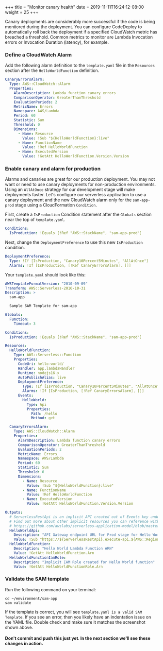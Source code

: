 +++
title = "Monitor canary health"
date = 2019-11-11T16:24:12-08:00
weight = 25
+++

Canary deployments are considerably more successful if the code is being monitored during the
deployment. You can configure CodeDeploy to automatically roll back the deployment if a specified
CloudWatch metric has breached a threshold. Common metrics to monitor are Lambda Invocation
errors or Invocation Duration (latency), for example.

### Define a CloudWatch Alarm

Add the following alarm definition to the `template.yaml` file in the `Resources` section after the
`HelloWorldFunction` definition.

```yaml
CanaryErrorsAlarm:
  Type: AWS::CloudWatch::Alarm
  Properties:
    AlarmDescription: Lambda function canary errors
    ComparisonOperator: GreaterThanThreshold
    EvaluationPeriods: 2
    MetricName: Errors
    Namespace: AWS/Lambda
    Period: 60
    Statistic: Sum
    Threshold: 0
    Dimensions:
      - Name: Resource
        Value: !Sub "${HelloWorldFunction}:live"
      - Name: FunctionName
        Value: !Ref HelloWorldFunction
      - Name: ExecutedVersion
        Value: !GetAtt HelloWorldFunction.Version.Version
```

### Enable canary and alarm for production

Alarms and canaries are great for our production deployment. You may not want or need to use canary
deployments for non-production environments. Using an `AllAtOnce` strategy for our development stage will
make deployments faster. Let's configure our serverless application to use a canary deployment and
the new CloudWatch alarm only for the `sam-app-prod` stage using a CloudFormation `Condition`.

First, create a `IsProduction` Condition statement after the `Globals` section near the top of `template.yaml`.

```yaml
Conditions:
  IsProduction: !Equals [!Ref "AWS::StackName", "sam-app-prod"]
```

Next, change the `DeploymentPreference` to use this new `IsProduction` condition.

```yaml
DeploymentPreference:
  Type: !If [IsProduction, "Canary10Percent5Minutes", "AllAtOnce"]
  Alarms: !If [IsProduction, [!Ref CanaryErrorsAlarm], []]
```

Your `template.yaml` should look like this:

```yaml {linenos=true,hl_lines=["12-13","23-25","33-50"]}
AWSTemplateFormatVersion: "2010-09-09"
Transform: AWS::Serverless-2016-10-31
Description: >
  sam-app

  Sample SAM Template for sam-app

Globals:
  Function:
    Timeout: 3

Conditions:
  IsProduction: !Equals [!Ref "AWS::StackName", "sam-app-prod"]

Resources:
  HelloWorldFunction:
    Type: AWS::Serverless::Function
    Properties:
      CodeUri: hello-world/
      Handler: app.lambdaHandler
      Runtime: nodejs16.x
      AutoPublishAlias: live
      DeploymentPreference:
        Type: !If [IsProduction, "Canary10Percent5Minutes", "AllAtOnce"]
        Alarms: !If [IsProduction, [!Ref CanaryErrorsAlarm], []]
      Events:
        HelloWorld:
          Type: Api
          Properties:
            Path: /hello
            Method: get

  CanaryErrorsAlarm:
    Type: AWS::CloudWatch::Alarm
    Properties:
      AlarmDescription: Lambda function canary errors
      ComparisonOperator: GreaterThanThreshold
      EvaluationPeriods: 2
      MetricName: Errors
      Namespace: AWS/Lambda
      Period: 60
      Statistic: Sum
      Threshold: 0
      Dimensions:
        - Name: Resource
          Value: !Sub "${HelloWorldFunction}:live"
        - Name: FunctionName
          Value: !Ref HelloWorldFunction
        - Name: ExecutedVersion
          Value: !GetAtt HelloWorldFunction.Version.Version

Outputs:
  # ServerlessRestApi is an implicit API created out of Events key under Serverless::Function
  # Find out more about other implicit resources you can reference within SAM
  # https://github.com/awslabs/serverless-application-model/blob/master/docs/internals/generated_resources.rst#api
  HelloWorldApi:
    Description: "API Gateway endpoint URL for Prod stage for Hello World function"
    Value: !Sub "https://${ServerlessRestApi}.execute-api.${AWS::Region}.amazonaws.com/Prod/hello/"
  HelloWorldFunction:
    Description: "Hello World Lambda Function ARN"
    Value: !GetAtt HelloWorldFunction.Arn
  HelloWorldFunctionIamRole:
    Description: "Implicit IAM Role created for Hello World function"
    Value: !GetAtt HelloWorldFunctionRole.Arn
```

### Validate the SAM template

Run the following command on your terminal:

```
cd ~/environment/sam-app
sam validate
```

If the template is correct, you will see `template.yaml is a valid SAM Template`. If you see an
error, then you likely have an indentation issue on the YAML file. Double check and make sure it
matches the screenshot shown above.

#### Don't commit and push this just yet. In the next section we'll see these changes in action.
